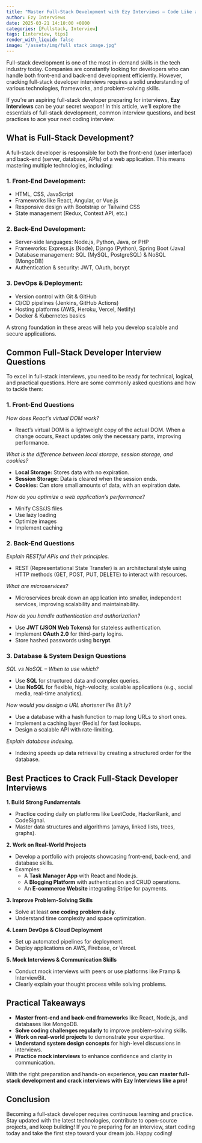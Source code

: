 ```yaml
---
title: "Master Full-Stack Development with Ezy Interviews – Code Like a Pro"
author: Ezy Interviews
date: 2025-03-21 14:10:00 +0800
categories: [Fullstack, Interview]
tags: [interview, tips]
render_with_liquid: false
image: "/assets/img/full stack image.jpg"
---
```


Full-stack development is one of the most in-demand skills in the tech industry today. Companies are constantly looking for developers who can handle both front-end and back-end development efficiently. However, cracking full-stack developer interviews requires a solid understanding of various technologies, frameworks, and problem-solving skills.

If you’re an aspiring full-stack developer preparing for interviews, **Ezy Interviews** can be your secret weapon! In this article, we’ll explore the essentials of full-stack development, common interview questions, and best practices to ace your next coding interview.

## **What is Full-Stack Development?**

A full-stack developer is responsible for both the front-end (user interface) and back-end (server, database, APIs) of a web application. This means mastering multiple technologies, including:

### **1. Front-End Development:**

* HTML, CSS, JavaScript  
* Frameworks like React, Angular, or Vue.js  
* Responsive design with Bootstrap or Tailwind CSS  
* State management (Redux, Context API, etc.)

### **2. Back-End Development:**

* Server-side languages: Node.js, Python, Java, or PHP  
* Frameworks: Express.js (Node), Django (Python), Spring Boot (Java)  
* Database management: SQL (MySQL, PostgreSQL) & NoSQL (MongoDB)  
* Authentication & security: JWT, OAuth, bcrypt

### **3. DevOps & Deployment:**

* Version control with Git & GitHub  
* CI/CD pipelines (Jenkins, GitHub Actions)  
* Hosting platforms (AWS, Heroku, Vercel, Netlify)  
* Docker & Kubernetes basics

A strong foundation in these areas will help you develop scalable and secure applications.

## **Common Full-Stack Developer Interview Questions**

To excel in full-stack interviews, you need to be ready for technical, logical, and practical questions. Here are some commonly asked questions and how to tackle them:

### **1. Front-End Questions**

 *How does React's virtual DOM work?*

* React’s virtual DOM is a lightweight copy of the actual DOM. When a change occurs, React updates only the necessary parts, improving performance.

 *What is the difference between local storage, session storage, and cookies?*

* **Local Storage:** Stores data with no expiration.  
* **Session Storage:** Data is cleared when the session ends.  
* **Cookies:** Can store small amounts of data, with an expiration date.

 *How do you optimize a web application’s performance?*

* Minify CSS/JS files  
* Use lazy loading  
* Optimize images  
* Implement caching

### **2. Back-End Questions**

 *Explain RESTful APIs and their principles.*

* REST (Representational State Transfer) is an architectural style using HTTP methods (GET, POST, PUT, DELETE) to interact with resources.

 *What are microservices?*

* Microservices break down an application into smaller, independent services, improving scalability and maintainability.

 *How do you handle authentication and authorization?*

* Use **JWT (JSON Web Tokens)** for stateless authentication.  
* Implement **OAuth 2.0** for third-party logins.  
* Store hashed passwords using **bcrypt**.

### **3. Database & System Design Questions**

 *SQL vs NoSQL – When to use which?*

* Use **SQL** for structured data and complex queries.  
* Use **NoSQL** for flexible, high-velocity, scalable applications (e.g., social media, real-time analytics).

 *How would you design a URL shortener like Bit.ly?*

* Use a database with a hash function to map long URLs to short ones.  
* Implement a caching layer (Redis) for fast lookups.  
* Design a scalable API with rate-limiting.

 *Explain database indexing.*

* Indexing speeds up data retrieval by creating a structured order for the database.

## **Best Practices to Crack Full-Stack Developer Interviews**

 **1. Build Strong Fundamentals**

* Practice coding daily on platforms like LeetCode, HackerRank, and CodeSignal.  
* Master data structures and algorithms (arrays, linked lists, trees, graphs).

 **2. Work on Real-World Projects**

* Develop a portfolio with projects showcasing front-end, back-end, and database skills.  
* Examples:  
  * A **Task Manager App** with React and Node.js.  
  * A **Blogging Platform** with authentication and CRUD operations.  
  * An **E-commerce Website** integrating Stripe for payments.

 **3. Improve Problem-Solving Skills**

* Solve at least **one coding problem daily**.  
* Understand time complexity and space optimization.

 **4. Learn DevOps & Cloud Deployment**

* Set up automated pipelines for deployment.  
* Deploy applications on AWS, Firebase, or Vercel.

 **5. Mock Interviews & Communication Skills**

* Conduct mock interviews with peers or use platforms like Pramp & InterviewBit.  
* Clearly explain your thought process while solving problems.

## **Practical Takeaways**

* **Master front-end and back-end frameworks** like React, Node.js, and databases like MongoDB.  
* **Solve coding challenges regularly** to improve problem-solving skills.  
* **Work on real-world projects** to demonstrate your expertise.  
* **Understand system design concepts** for high-level discussions in interviews.  
* **Practice mock interviews** to enhance confidence and clarity in communication.

With the right preparation and hands-on experience, **you can master full-stack development and crack interviews with Ezy Interviews like a pro!** 

## **Conclusion**

Becoming a full-stack developer requires continuous learning and practice. Stay updated with the latest technologies, contribute to open-source projects, and keep building! If you're preparing for an interview, start coding today and take the first step toward your dream job. Happy coding! 
